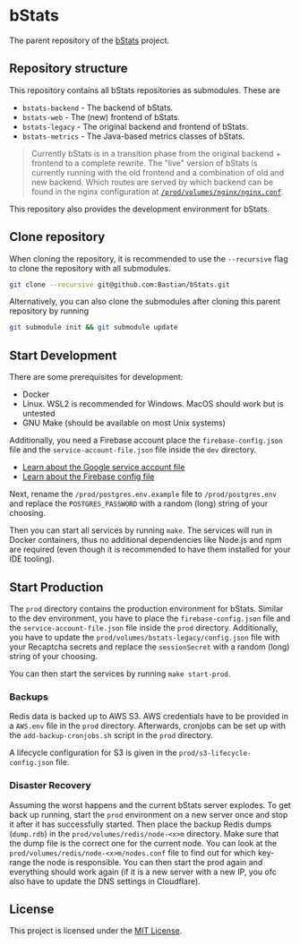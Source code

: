# bStats

The parent repository of the [bStats] project.

## Repository structure

This repository contains all bStats repositories as submodules. These are

- `bstats-backend` - The backend of bStats.
- `bstats-web` - The (new) frontend of bStats.
- `bstats-legacy` - The original backend and frontend of bStats.
- `bstats-metrics` - The Java-based metrics classes of bStats.

> Currently bStats is in a transition phase from the original backend + frontend
> to a complete rewrite. The "live" version of bStats is currently running with
> the old frontend and a combination of old and new backend. Which routes are
> served by which backend can be found in the nginx configuration at
> [`/prod/volumes/nginx/nginx.conf`](/prod/volumes/nginx/nginx.conf).

This repository also provides the development environment for bStats.

## Clone repository

When cloning the repository, it is recommended to use the `--recursive`
flag to clone the repository with all submodules.

```bash
git clone --recursive git@github.com:Bastian/bStats.git
```

Alternatively, you can also clone the submodules after cloning this parent
repository by running

```bash
git submodule init && git submodule update
```

## Start Development

There are some prerequisites for development:

- Docker
- Linux. WSL2 is recommended for Windows. MacOS should work but is untested
- GNU Make (should be available on most Unix systems)

Additionally, you need a Firebase account place the `firebase-config.json` file
and the `service-account-file.json` file inside the `dev` directory.

- [Learn about the Google service account file]
- [Learn about the Firebase config file]

Next, rename the `/prod/postgres.env.example` file to `/prod/postgres.env` and
replace the `POSTGRES_PASSWORD` with a random (long) string of your choosing.

Then you can start all services by running `make`. The services will run in
Docker containers, thus no additional dependencies like Node.js and npm are
required (even though it is recommended to have them installed for your IDE
tooling).

## Start Production

The `prod` directory contains the production environment for bStats. Similar to
the dev environment, you have to place the `firebase-config.json` file and the
`service-account-file.json` file inside the `prod` directory.
Additionally, you have to update the `prod/volumes/bstats-legacy/config.json`
file with your Recaptcha secrets and replace the `sessionSecret` with a random
(long) string of your choosing.

You can then start the services by running `make start-prod`.

### Backups

Redis data is backed up to AWS S3. AWS credentials have to be provided in a
`AWS.env` file in the `prod` directory. Afterwards, cronjobs can be set up with
the `add-backup-cronjobs.sh` script in the `prod` directory.

A lifecycle configuration for S3 is given in the
`prod/s3-lifecycle-config.json` file.

### Disaster Recovery

Assuming the worst happens and the current bStats server explodes. To get back
up running, start the `prod` environment on a new server once and stop it after
it has successfully started. Then place the backup Redis dumps (`dump.rdb`) in
the `prod/volumes/redis/node-<x>m` directory. Make sure that the dump file is
the correct one for the current node. You can look at the
`prod/volumes/redis/node-<x>m/nodes.conf` file to find out for which key-range
the node is responsible.
You can then start the prod again and everything should work again (if it is a
new server with a new IP, you ofc also have to update the DNS settings in
Cloudflare).

## License

This project is licensed under the [MIT License](/LICENSE).

[bstats]: https://bStats.org
[learn about the google service account file]: https://cloud.google.com/docs/authentication/getting-started
[learn about the firebase config file]: https://firebase.google.com/docs/web/setup?authuser=0#config-object
